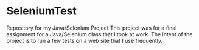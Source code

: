# SeleniumTest
Repository for my Java/Selenium Project
This project was for a final assignment for a Java/Selenium class that I took at work.
The intent of the project is to run a few tests on a web site that I use frequently.

